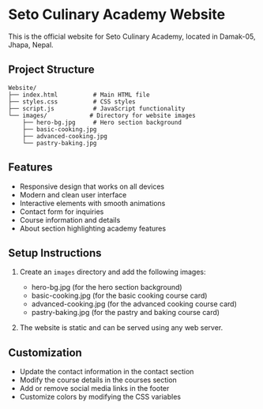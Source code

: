 # Seto Culinary Academy Website

This is the official website for Seto Culinary Academy, located in Damak-05, Jhapa, Nepal.

## Project Structure

```
Website/
├── index.html          # Main HTML file
├── styles.css          # CSS styles
├── script.js           # JavaScript functionality
└── images/            # Directory for website images
    ├── hero-bg.jpg     # Hero section background
    ├── basic-cooking.jpg
    ├── advanced-cooking.jpg
    └── pastry-baking.jpg
```

## Features

- Responsive design that works on all devices
- Modern and clean user interface
- Interactive elements with smooth animations
- Contact form for inquiries
- Course information and details
- About section highlighting academy features

## Setup Instructions

1. Create an `images` directory and add the following images:
   - hero-bg.jpg (for the hero section background)
   - basic-cooking.jpg (for the basic cooking course card)
   - advanced-cooking.jpg (for the advanced cooking course card)
   - pastry-baking.jpg (for the pastry and baking course card)

2. The website is static and can be served using any web server.

## Customization

- Update the contact information in the contact section
- Modify the course details in the courses section
- Add or remove social media links in the footer
- Customize colors by modifying the CSS variables
